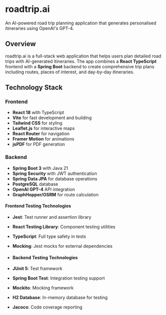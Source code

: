 # roadtrip.ai

An AI-powered road trip planning application that generates personalised itineraries using OpenAI's GPT-4.

## Overview

roadtrip.ai is a full-stack web application that helps users plan detailed road trips with AI-generated itineraries. The app combines a **React TypeScript** frontend with a **Spring Boot** backend to create comprehensive trip plans including routes, places of interest, and day-by-day itineraries.


## Technology Stack

### Frontend
- **React 18** with TypeScript
- **Vite** for fast development and building
- **Tailwind CSS** for styling
- **Leaflet.js** for interactive maps
- **React Router** for navigation
- **Framer Motion** for animations
- **jsPDF** for PDF generation

### Backend
- **Spring Boot 3** with Java 21
- **Spring Security** with JWT authentication
- **Spring Data JPA** for database operations
- **PostgreSQL** database
- **OpenAI GPT-4** API integration
- **GraphHopper/OSRM** for route calculation

#### Frontend Testing Technologies
- **Jest**: Test runner and assertion library
- **React Testing Library**: Component testing utilities
- **TypeScript**: Full type safety in tests
- **Mocking**: Jest mocks for external dependencies

- #### Backend Testing Technologies
- **JUnit 5**: Test framework
- **Spring Boot Test**: Integration testing support
- **Mockito**: Mocking framework
- **H2 Database**: In-memory database for testing
- **Jacoco**: Code coverage reporting
